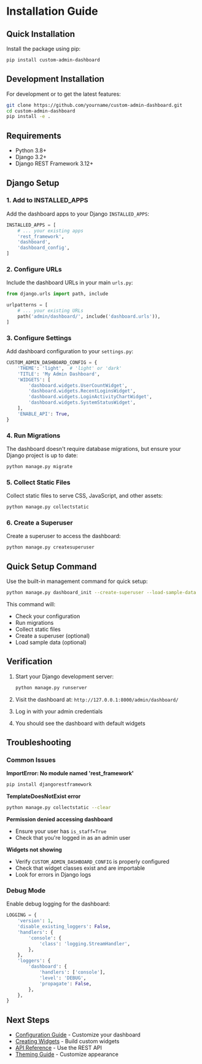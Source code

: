 # Installation Guide

## Quick Installation

Install the package using pip:

```bash
pip install custom-admin-dashboard
```

## Development Installation

For development or to get the latest features:

```bash
git clone https://github.com/yourname/custom-admin-dashboard.git
cd custom-admin-dashboard
pip install -e .
```

## Requirements

- Python 3.8+
- Django 3.2+
- Django REST Framework 3.12+

## Django Setup

### 1. Add to INSTALLED_APPS

Add the dashboard apps to your Django `INSTALLED_APPS`:

```python
INSTALLED_APPS = [
    # ... your existing apps
    'rest_framework',
    'dashboard',
    'dashboard_config',
]
```

### 2. Configure URLs

Include the dashboard URLs in your main `urls.py`:

```python
from django.urls import path, include

urlpatterns = [
    # ... your existing URLs
    path('admin/dashboard/', include('dashboard.urls')),
]
```

### 3. Configure Settings

Add dashboard configuration to your `settings.py`:

```python
CUSTOM_ADMIN_DASHBOARD_CONFIG = {
    'THEME': 'light',  # 'light' or 'dark'
    'TITLE': 'My Admin Dashboard',
    'WIDGETS': [
        'dashboard.widgets.UserCountWidget',
        'dashboard.widgets.RecentLoginsWidget',
        'dashboard.widgets.LoginActivityChartWidget',
        'dashboard.widgets.SystemStatusWidget',
    ],
    'ENABLE_API': True,
}
```

### 4. Run Migrations

The dashboard doesn't require database migrations, but ensure your Django project is up to date:

```bash
python manage.py migrate
```

### 5. Collect Static Files

Collect static files to serve CSS, JavaScript, and other assets:

```bash
python manage.py collectstatic
```

### 6. Create a Superuser

Create a superuser to access the dashboard:

```bash
python manage.py createsuperuser
```

## Quick Setup Command

Use the built-in management command for quick setup:

```bash
python manage.py dashboard_init --create-superuser --load-sample-data
```

This command will:
- Check your configuration
- Run migrations
- Collect static files
- Create a superuser (optional)
- Load sample data (optional)

## Verification

1. Start your Django development server:
   ```bash
   python manage.py runserver
   ```

2. Visit the dashboard at: `http://127.0.0.1:8000/admin/dashboard/`

3. Log in with your admin credentials

4. You should see the dashboard with default widgets

## Troubleshooting

### Common Issues

**ImportError: No module named 'rest_framework'**
```bash
pip install djangorestframework
```

**TemplateDoesNotExist error**
```bash
python manage.py collectstatic --clear
```

**Permission denied accessing dashboard**
- Ensure your user has `is_staff=True`
- Check that you're logged in as an admin user

**Widgets not showing**
- Verify `CUSTOM_ADMIN_DASHBOARD_CONFIG` is properly configured
- Check that widget classes exist and are importable
- Look for errors in Django logs

### Debug Mode

Enable debug logging for the dashboard:

```python
LOGGING = {
    'version': 1,
    'disable_existing_loggers': False,
    'handlers': {
        'console': {
            'class': 'logging.StreamHandler',
        },
    },
    'loggers': {
        'dashboard': {
            'handlers': ['console'],
            'level': 'DEBUG',
            'propagate': False,
        },
    },
}
```

## Next Steps

- [Configuration Guide](configuration.md) - Customize your dashboard
- [Creating Widgets](widgets.md) - Build custom widgets
- [API Reference](api.md) - Use the REST API
- [Theming Guide](theming.md) - Customize appearance
